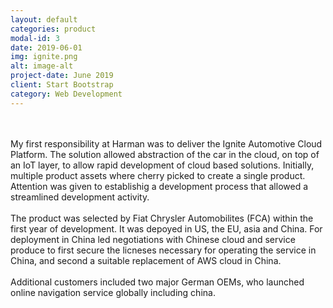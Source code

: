 ```yaml
---
layout: default
categories: product
modal-id: 3
date: 2019-06-01
img: ignite.png
alt: image-alt
project-date: June 2019
client: Start Bootstrap
category: Web Development
---
```


 <div style="text-align: left">

<br>
<br>
My first responsibility at Harman was to deliver the Ignite Automotive Cloud Platform.  The solution allowed abstraction of the car in the cloud, on top of an IoT layer, to allow rapid development of cloud based solutions.  Initially, multiple product assets where cherry picked to create a single product.  Attention was given to establishig a development process that allowed a streamlined development activity.
<br>
<br>
The product was selected by Fiat Chrysler Automobilites (FCA) within the first year of development.  It was depoyed in US, the EU, asia and China.  For deployment in China led negotiations with Chinese cloud and service produce to first secure the licneses necessary for operating the service in China, and second a suitable replacement of AWS cloud in China. 
<br>
<br>
Additional customers included two major German OEMs, who launched online navigation service globally including china.  
